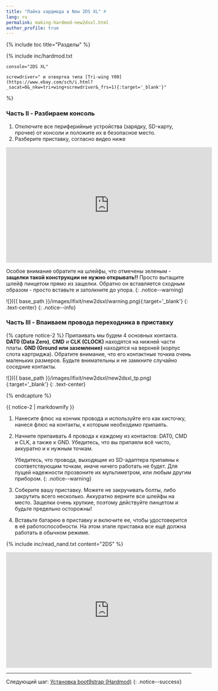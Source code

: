 ```yaml
---
title: "Пайка хардмода в New 2DS XL" #
lang: ru
permalink: making-hardmod-new2dsxl.html
author_profile: true
---
```

{% include toc title="Разделы" %}

{% include inc/hardmod.txt 

	console="2DS XL" 

	screwdriver=" и отвертка типа [Tri-wing Y00](https://www.ebay.com/sch/i.html?_sacat=0&_nkw=tri+wing+screwdriver&_frs=1){:target='_blank'}" 
%}

### Часть II - Разбираем консоль

1. Отключите все периферийные устройства (зарядку, SD-карту, прочее) от консоли и положите их в безопасное место.
1. Разберите приставку, согласно видео ниже

<iframe width="560" height="315" src="https://www.youtube.com/embed/WDXuX_iGTAI" frameborder="0" allowfullscreen> </iframe>

Особое внимание обратите на шлейфы, что отмечены зеленым - **защелки такой конструкции не нужно открывать!!** Просто вытащите шлейф пинцетом прямо из защелки. Обратно он вставляется сходным образом - просто вставьте и затолкните до упора. 
{: .notice--warning}

![]({{ base_path }}/images/ifixit/new2dsxl/warning.png){:target='_blank'}
{: .text-center}
{: .notice--info}
	
### Часть III - Впаиваем провода переходника в приставку 
	
{% capture notice-2 %}
Припаивать мы будем 4 основных контакта. **DAT0 (Data Zero)**, **CMD** и **CLK (CLOCK)** находятся на нижней части платы. **GND (Ground или заземление)** находятся на верхней (корпус слота картриджа). Обратите внимание, что его контактные точкиа очень маленьких размеров. Будьте внимательны и не замкните случайно соседние контакты. 

![]({{ base_path }}/images/ifixit/new2dsxl/new2dsxl_tp.png){:target='_blank'}
{: .text-center}

{% endcapture %}

<div class="notice--info">{{ notice-2 | markdownify }}</div>

1.	Нанесите флюс на кончик провода и используйте его как кисточку, нанеся флюс на контакты, к которым необходимо припаять.
1.	Начните припаивать 4 провода к каждому из контактов: DAT0, CMD и CLK, а также к GND. Убедитесь, что вы припаяли всё чисто, аккуратно и к нужным точкам.

	Убедитесь, что провода, выходящие из SD-адаптера припаяны к соответствующим точкам, иначе ничего работать не будет. Для пущей надежности прозвоните их мультиметром, или любым другим прибором.
	{: .notice--warning}

1.	Соберите вашу приставку. Можете не закручивать болты, либо закрутить всего несколько. Аккуратно верните все шлейфы на место. Защелки очень хрупкие, поэтому действуйте пинцетом и будьте предельно осторожны! 
1. Вставьте батарею в приставку и включите ее, чтобы удостоверится в её работоспособности. На этом этапе приставка все ещё должна работать в обычном режиме.

{% include inc/read_nand.txt content="2DS" %}

<iframe width="560" height="315" src="https://www.youtube.com/embed/oH22HcUxHv0" frameborder="0" allowfullscreen> </iframe>

___

Следующий шаг: [Установка boot9strap (Hardmod)](installing-boot9strap-hardmod)
{: .notice--success}